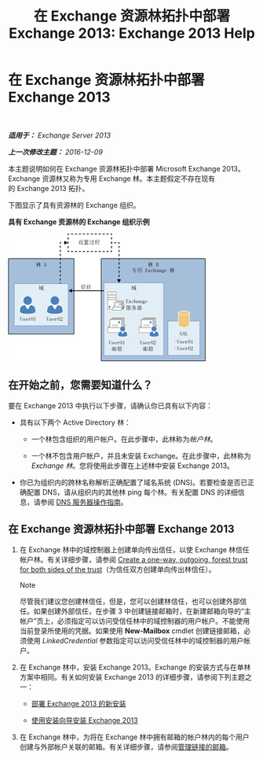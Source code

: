 ﻿---
title: '在 Exchange 资源林拓扑中部署 Exchange 2013: Exchange 2013 Help'
TOCTitle: 在 Exchange 资源林拓扑中部署 Exchange 2013
ms:assetid: 537a7b2b-d002-40a6-84ae-fd02635f9e23
ms:mtpsurl: https://technet.microsoft.com/zh-cn/library/Aa998031(v=EXCHG.150)
ms:contentKeyID: 51408226
ms.date: 01/11/2018
mtps_version: v=EXCHG.150
ms.translationtype: HT
---

# 在 Exchange 资源林拓扑中部署 Exchange 2013

 

_**适用于：** Exchange Server 2013_

_**上一次修改主题：** 2016-12-09_

本主题说明如何在 Exchange 资源林拓扑中部署 Microsoft Exchange 2013。Exchange 资源林又称为专用 Exchange 林。本主题假定不存在现有的 Exchange 2013 拓扑。

下图显示了具有资源林的 Exchange 组织。

**具有 Exchange 资源林的 Exchange 组织示例**

![具有资源林的复杂 Exchange 组织](images/Aa998031.706725cf-e520-4b89-a275-acd8fb58943a(EXCHG.150).gif "具有资源林的复杂 Exchange 组织")

## 在开始之前，您需要知道什么？

要在 Exchange 2013 中执行以下步骤，请确认你已具有以下内容：

  - 具有以下两个 Active Directory 林：
    
      - 一个林包含组织的用户帐户。在此步骤中，此林称为*帐户林*。
    
      - 一个林不包含用户帐户，并且未安装 Exchange。在此步骤中，此林称为*Exchange 林*。您将使用此步骤在上述林中安装 Exchange 2013。

  - 你已为组织内的跨林名称解析正确配置了域名系统 (DNS)。若要检查是否已正确配置 DNS，请从组织内的其他林 ping 每个林。有关配置 DNS 的详细信息，请参阅 [DNS 服务器操作指南](https://go.microsoft.com/fwlink/p/?linkid=282295)。

## 在 Exchange 资源林拓扑中部署 Exchange 2013

1.  在 Exchange 林中的域控制器上创建单向传出信任，以使 Exchange 林信任帐户林。有关详细步骤，请参阅 [Create a one-way, outgoing, forest trust for both sides of the trust](https://go.microsoft.com/fwlink/p/?linkid=69130)（为信任双方创建单向传出林信任）。
    
    > [!NOTE]
    > 尽管我们建议您创建林信任，但是，您可以创建林信任，也可以创建外部信任。如果创建外部信任，在步骤 3 中创建链接邮箱时，在新建邮箱向导的“主帐户”页上，必须指定可以访问受信任林中的域控制器的用户帐户。不能使用当前登录所使用的凭据。如果使用 <strong>New-Mailbox</strong> cmdlet 创建链接邮箱，必须使用 <em>LinkedCredential</em> 参数指定可以访问受信任林中的域控制器的用户帐户。


2.  在 Exchange 林中，安装 Exchange 2013。Exchange 的安装方式与在单林方案中相同。有关如何安装 Exchange 2013 的详细步骤，请参阅下列主题之一：
    
      - [部署 Exchange 2013 的新安装](deploy-a-new-installation-of-exchange-2013-exchange-2013-help.md)
    
      - [使用安装向导安装 Exchange 2013](install-exchange-2013-using-the-setup-wizard-exchange-2013-help.md)

3.  在 Exchange 林中，为将在 Exchange 林中拥有邮箱的帐户林内的每个用户创建与外部帐户关联的邮箱。有关详细步骤，请参阅[管理链接的邮箱](manage-linked-mailboxes-exchange-2013-help.md)。


